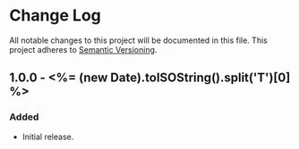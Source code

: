 # Change Log
All notable changes to this project will be documented in this file.
This project adheres to [Semantic Versioning](http://semver.org/).

## 1.0.0 - <%= (new Date).toISOString().split('T')[0] %>
### Added
- Initial release.
